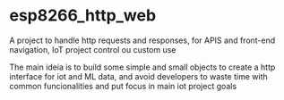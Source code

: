 # esp8266_http_web
A project to handle http requests and responses, for APIS and front-end navigation, IoT project control ou custom use

The main ideia is to build some simple and small objects to create a http interface for iot and ML data, and avoid developers to waste time with common funcionalities and put focus in main iot project goals
